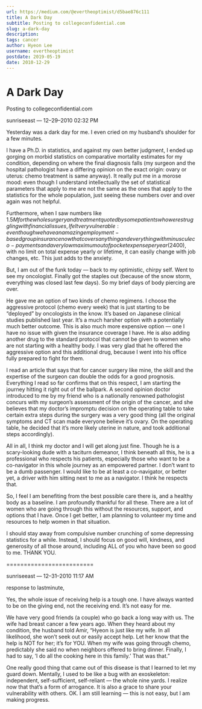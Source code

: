 ```yaml
---
url: https://medium.com/@evertheoptimist/d5bae876c111
title: A Dark Day
subtitle: Posting to collegeconfidential.com
slug: a-dark-day
description: 
tags: cancer
author: Hyeon Lee
username: evertheoptimist
postdate: 2019-05-19
date: 2010-12-29
---
```


# A Dark Day

Posting to collegeconfidential.com

sunriseeast — 12–29–2010 02:32 PM

Yesterday was a dark day for me. I even cried on my husband’s shoulder for a few minutes.

I have a Ph.D. in statistics, and against my own better judgment, I ended up gorging on morbid statistics on comparative mortality estimates for my condition, depending on where the final diagnosis falls (my surgeon and the hospital pathologist have a differing opinion on the exact origin: ovary or uterus: chemo treatment is same anyway). It really put me in a morose mood: even though I understand intellectually the set of statistical parameters that apply to me are not the same as the ones that apply to the statistics for the whole population, just seeing these numbers over and over again was not helpful.

Furthermore, when I saw numbers like $1.5M for the whole surgery and treatment quoted by some patients who were struggling with financial issues, I felt very vulnerable: even though we have an amazing employment-based group insurance now that covers anything and everything with minuscule co-payments and a very low maximum out of pocket expense per year ($2400), with no limit on total expense yearly or lifetime, it can easily change with job changes, etc. This just adds to the anxiety.

But, I am out of the funk today — back to my optimistic, chirpy self. Went to see my oncologist. Finally got the staples out (because of the snow storm, everything was closed last few days). So my brief days of body piercing are over.

He gave me an option of two kinds of chemo regimens. I choose the aggressive protocol (chemo every week) that is just starting to be “deployed” by oncologists in the know. It’s based on Japanese clinical studies published last year. It’s a much harsher option with a potentially much better outcome. This is also much more expensive option — one I have no issue with given the insurance coverage I have. He is also adding another drug to the standard protocol that cannot be given to women who are not starting with a healthy body. I was very glad that he offered the aggressive option and this additional drug, because I went into his office fully prepared to fight for them.

I read an article that says that for cancer surgery like mine, the skill and the expertise of the surgeon can double the odds for a good prognosis. Everything I read so far confirms that on this respect, I am starting the journey hitting it right out of the ballpark. A second opinion doctor introduced to me by my friend who is a nationally renowned pathologist concurs with my surgeon’s assessment of the origin of the cancer, and she believes that my doctor’s impromptu decision on the operating table to take certain extra steps during the surgery was a very good thing (all the original symptoms and CT scan made everyone believe it’s ovary. On the operating table, he decided that it’s more likely uterine in nature, and took additional steps accordingly).

All in all, I think my doctor and I will get along just fine. Though he is a scary-looking dude with a taciturn demeanor, I think beneath all this, he is a professional who respects his patients, especially those who want to be a co-navigator in this whole journey as an empowered partner. I don’t want to be a dumb passenger. I would like to be at least a co-navigator, or better yet, a driver with him sitting next to me as a navigator. I think he respects that.

So, I feel I am benefiting from the best possible care there is, and a healthy body as a baseline. I am profoundly thankful for all these. There are a lot of women who are going through this without the resources, support, and options that I have. Once I get better, I am planning to volunteer my time and resources to help women in that situation.

I should stay away from compulsive number crunching of some depressing statistics for a while. Instead, I should focus on good will, kindness, and generosity of all those around, including ALL of you who have been so good to me. THANK YOU.

=========================

sunriseeast — 12–31–2010 11:17 AM

response to lastminute,

Yes, the whole issue of receiving help is a tough one. I have always wanted to be on the giving end, not the receiving end. It’s not easy for me.

We have very good friends (a couple) who go back a long way with us. The wife had breast cancer a few years ago. When they heard about my condition, the husband told Amir, “Hyeon is just like my wife. In all likelihood, she won’t seek out or easily accept help. Let her know that the help is NOT for her; it’s for YOU. When my wife was going through chemo, predictably she said no when neighbors offered to bring dinner. Finally, I had to say, ’I do all the cooking here in this family.’ That was that.”

One really good thing that came out of this disease is that I learned to let my guard down. Mentally, I used to be like a bug with an exoskeleton: independent, self-sufficient, self-reliant — the whole nine yards. I realize now that that’s a form of arrogance. It is also a grace to share your vulnerability with others. OK. I am still learning — this is not easy, but I am making progress.
